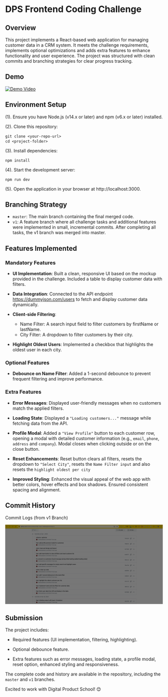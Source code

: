 # DPS Frontend Coding Challenge

## Overview

This project implements a React-based web application for managing customer data in a CRM system. It meets the challenge requirements, implements optional optimizations and adds extra features to enhance functionality and user experience. The project was structured with clean commits and branching strategies for clear progress tracking.

## Demo

[![Demo Video](https://img.youtube.com/vi/gB_mQvX3mww/0.jpg)](https://youtu.be/gB_mQvX3mww)

## Environment Setup

(1). Ensure you have Node.js (v14.x or later) and npm (v6.x or later) installed.

(2). Clone this repository:

```
git clone <your-repo-url>
cd <project-folder>
```

(3). Install dependencies:

```
npm install
```

(4). Start the development server:

```
npm run dev
```

(5). Open the application in your browser at http://localhost:3000.

## Branching Strategy

-   `master`: The main branch containing the final merged code.
-   `v1`: A feature branch where all challenge tasks and additional features were implemented in small, incremental commits. After completing all tasks, the v1 branch was merged into master.

## Features Implemented

### Mandatory Features

-   **UI Implementation**: Built a clean, responsive UI based on the mockup provided in the challenge. Included a table to display customer data with filters.

-   **Data Integration**: Connected to the API endpoint https://dummyjson.com/users to fetch and display customer data dynamically.

-   **Client-side Filtering**:

    -   Name Filter: A search input field to filter customers by firstName or lastName.
    -   City Filter: A dropdown to filter customers by their city.

-   **Highlight Oldest Users**: Implemented a checkbox that highlights the oldest user in each city.

### Optional Features

-   **Debounce on Name Filter**: Added a 1-second debounce to prevent frequent filtering and improve performance.

### Extra Features

-   **Error Messages**: Displayed user-friendly messages when no customers match the applied filters.

-   **Loading State**: Displayed a `"Loading customers..."` message while fetching data from the API.

-   **Profile Modal**: Added a `"View Profile"` button to each customer row, opening a modal with detailed customer information (e.g., `email`, `phone`, `address` and `company`). Modal closes when clicking outside or on the close button.

-   **Reset Enhancements**: Reset button clears all filters, resets the dropdown to `"Select City"`, resets the `Name Filter input` and also resets the `highlight oldest per city`

-   **Improved Styling**: Enhanced the visual appeal of the web app with better colors, hover effects and box shadows. Ensured consistent spacing and alignment.

## Commit History

Commit Logs (from v1 Branch)

<img src="src/assets/Commits.png" alt="Commit History" width="600">

## Submission

The project includes:

-   Required features (UI implementation, filtering, highlighting).

-   Optional debounce feature.

-   Extra features such as error messages, loading state, a profile modal, reset option, enhanced styling and responsiveness.

The complete code and history are available in the repository, including the `master` and `v1` branches.

Excited to work with Digital Product School! 😊
